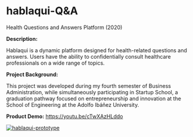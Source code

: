 # hablaqui-Q&A
Health Questions and Answers Platform (2020)

**Description:**
<br>

Hablaqui is a dynamic platform designed for health-related questions and answers. Users have the ability to confidentially consult healthcare professionals on a wide range of topics.

**Project Background:**
<br>

This project was developed during my fourth semester of Business Administration, while simultaneously participating in Startup School, a graduation pathway focused on entrepreneurship and innovation at the School of Engineering at the Adolfo Ibáñez University.


**Product Demo:** https://youtu.be/cTwXAzHLddo

  <a href="https://youtu.be/cTwXAzHLddo">
    <img src="https://github-production-user-asset-6210df.s3.amazonaws.com/52969662/281551901-8343f748-b214-46c8-8fc7-59056be2edc9.jpg" alt="hablaqui-prototype">
  </a>
